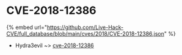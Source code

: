 # CVE-2018-12386
{% embed url="https://github.com/Live-Hack-CVE/full_database/blob/main/cves/2018/CVE-2018-12386.json" %}

* Hydra3evil ~> [cve-2018-12386](https://www.alice-snow.ru/2018/database/cve-2018-12386/cve-2018-12386-hydra3evil)